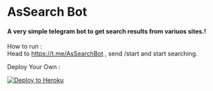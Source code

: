 # AsSearch Bot  
#### A very simple telegram bot to get search results from variuos sites.!  

How to run :  
Head to https://t.me/AsSearchBot , send /start and start searching.  

Deploy Your Own :  
<p align="left"><a href="https://heroku.com/deploy?template=https://github.com/AffanTheBest/AsSearch"> <img src="https://www.herokucdn.com/deploy/button.svg" alt="Deploy to Heroku" /></a></p>

